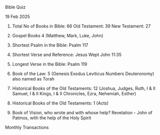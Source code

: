 Bible Quiz

19 Feb 2025

1. Total No of Books in Bible: 66
       Old Testament: 39
       New Testament: 27

2. Gospel Books 4 (Matthew, Mark, Luke, John)

3. Shortest Psalm in the Bible: Psalm 117

4. Shortest Verse and Reference: Jesus Wept John 11:35

5. Longest Verse in the Bible: Psalm 119  
6. Book of the Law: 5 (Genesis Exodus Leviticus Numbers Deuteronomy) also named as Torah

7. Historical Books of the Old Testaments: 12 (Joshua, Judges, Ruth, I & II Samuel, I & II Kings, I & II Chronicles, Ezra, Nehemiah, Esther)

8. Historical Books of the Old Testaments: 1 (Acts)

10. Book of Vision, who wrote and with whose help? Revelation - John of Patmos, with the help of the Holy Spirit


Monthly Transactions
